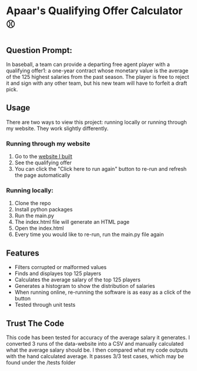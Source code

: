 # Apaar's Qualifying Offer Calculator 	:baseball:

## Question Prompt:
In baseball, a team can provide a departing free agent player with a qualifying offer1: a one-year contract whose monetary value is the average of the 125 highest salaries from the past season. The player is free to reject it and sign with any other team, but his new team will have to forfeit a draft pick.

## Usage
There are two ways to view this project: running locally or running through my website. They work slightly differently.

### Running through my website
1. Go to the [website I built](http://apsb123.pythonanywhere.com/)
2. See the qualifying offer
3. You can click the "Click here to run again" button to re-run and refresh the page automatically

### Running locally:
1. Clone the repo
2. Install python packages
3. Run the main.py
4. The index.html file will generate an HTML page
5. Open the index.html
6. Every time you would like to re-run, run the main.py file again

## Features
- Filters corrupted or malformed values
- Finds and displayes top 125 players
- Calculates the average salary of the top 125 players
- Generates a histogram to show the distribution of salaries
- When running online, re-running the software is as easy as a click of the button 
- Tested through unit tests

## Trust The Code
This code has been tested for accuracy of the average salary it generates. I converted 3 runs of the data-website into a CSV and manually calculated what the average salary should be. I then compared what my code outputs with the hand calculated average. It passes 3/3 test cases, which may be found under the /tests folder

